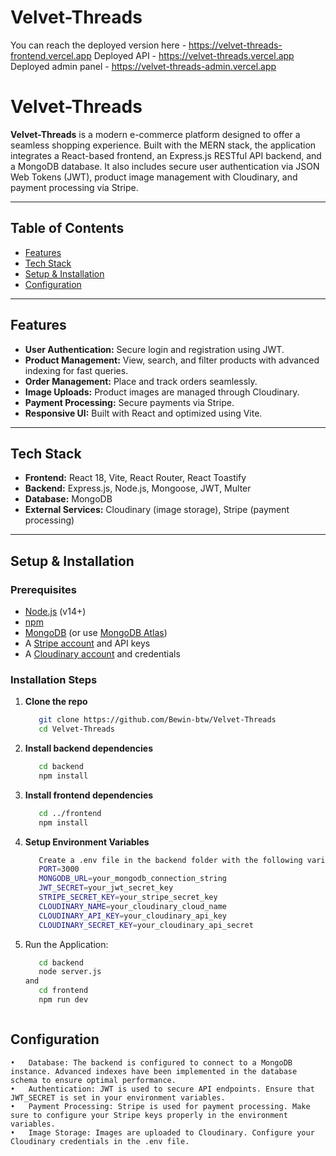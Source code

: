 # Velvet-Threads

You can reach the deployed version here - https://velvet-threads-frontend.vercel.app
Deployed API - https://velvet-threads.vercel.app
Deployed admin panel - https://velvet-threads-admin.vercel.app


# Velvet-Threads

**Velvet-Threads** is a modern e-commerce platform designed to offer a seamless shopping experience. Built with the MERN stack, the application integrates a React-based frontend, an Express.js RESTful API backend, and a MongoDB database. It also includes secure user authentication via JSON Web Tokens (JWT), product image management with Cloudinary, and payment processing via Stripe.

---

## Table of Contents

- [Features](#features)
- [Tech Stack](#tech-stack)
- [Setup & Installation](#setup--installation)
- [Configuration](#configuration)

---

## Features

- **User Authentication:** Secure login and registration using JWT.
- **Product Management:** View, search, and filter products with advanced indexing for fast queries.
- **Order Management:** Place and track orders seamlessly.
- **Image Uploads:** Product images are managed through Cloudinary.
- **Payment Processing:** Secure payments via Stripe.
- **Responsive UI:** Built with React and optimized using Vite.

---

## Tech Stack

- **Frontend:** React 18, Vite, React Router, React Toastify
- **Backend:** Express.js, Node.js, Mongoose, JWT, Multer
- **Database:** MongoDB
- **External Services:** Cloudinary (image storage), Stripe (payment processing)

---

## Setup & Installation

### Prerequisites
- [Node.js](https://nodejs.org/en/) (v14+)
- [npm](https://www.npmjs.com/)
- [MongoDB](https://www.mongodb.com/try/download/community) (or use [MongoDB Atlas](https://www.mongodb.com/cloud/atlas))
- A [Stripe account](https://stripe.com/) and API keys
- A [Cloudinary account](https://cloudinary.com/) and credentials

### Installation Steps

   
1) **Clone the repo**
   ```bash
      git clone https://github.com/Bewin-btw/Velvet-Threads
      cd Velvet-Threads
2) **Install backend dependencies**
   ```bash
      cd backend
      npm install
3) **Install frontend dependencies**
   ```bash
      cd ../frontend  
      npm install
4) **Setup Environment Variables**
   ```bash      
      Create a .env file in the backend folder with the following variables:
      PORT=3000
      MONGODB_URL=your_mongodb_connection_string
      JWT_SECRET=your_jwt_secret_key
      STRIPE_SECRET_KEY=your_stripe_secret_key
      CLOUDINARY_NAME=your_cloudinary_cloud_name
      CLOUDINARY_API_KEY=your_cloudinary_api_key
      CLOUDINARY_SECRET_KEY=your_cloudinary_api_secret
5) Run the Application:
      ```bash 
         cd backend
         node server.js
      and
      	 cd frontend
         npm run dev



## Configuration
	•	Database: The backend is configured to connect to a MongoDB instance. Advanced indexes have been implemented in the database schema to ensure optimal performance.
	•	Authentication: JWT is used to secure API endpoints. Ensure that JWT_SECRET is set in your environment variables.
	•	Payment Processing: Stripe is used for payment processing. Make sure to configure your Stripe keys properly in the environment variables.
	•	Image Storage: Images are uploaded to Cloudinary. Configure your Cloudinary credentials in the .env file.
